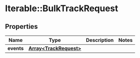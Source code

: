 # Iterable::BulkTrackRequest

## Properties
Name | Type | Description | Notes
------------ | ------------- | ------------- | -------------
**events** | [**Array&lt;TrackRequest&gt;**](TrackRequest.md) |  | 

